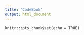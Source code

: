 ```yaml
---
title: "CodeBook"
output: html_document
---
```


```{r setup, include=FALSE}
knitr::opts_chunk$set(echo = TRUE)
```
